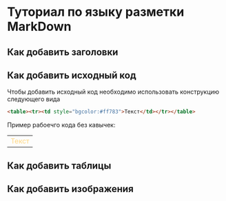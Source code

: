 # Туториал по языку разметки MarkDown

## Как добавить заголовки

## Как добавить исходный код

Чтобы добавить исходный код необходимо использовать конструкцию следующего вида
```html
<table><tr><td style="bgcolor:#ff783">Текст</td></tr></table>
````
Пример рабоечго кода без кавычек:
<table><tr><td style="color:#FFD783">Текст</td></tr></table>

## Как добавить таблицы

## Как добавить изображения